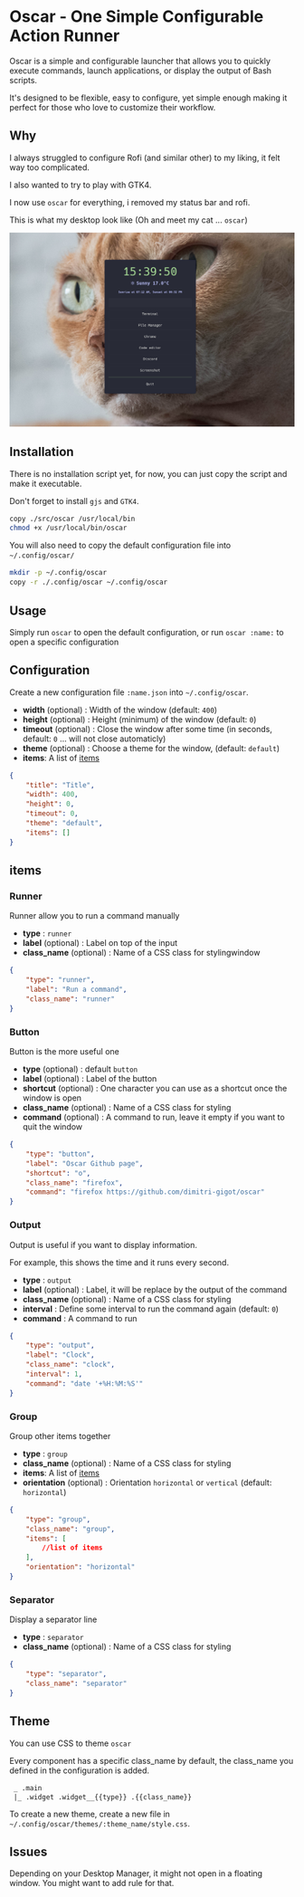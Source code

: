 # Oscar - One Simple Configurable Action Runner
Oscar is a simple and configurable launcher that allows you to quickly execute commands, launch applications, or display the output of Bash scripts. 

It's designed to be flexible, easy to configure, yet simple enough making it perfect for those who love to customize their workflow.

## Why
I always struggled to configure Rofi (and similar other) to my liking, it felt way too complicated.

I also wanted to try to play with GTK4.

I now use `oscar` for everything, i removed my status bar and rofi.

This is what my desktop look like (Oh and meet my cat ... `oscar`)

![image](./images/1.png)


## Installation
There is no installation script yet, for now, you can just copy the script and make it executable.

Don't forget to install `gjs` and `GTK4`.

```bash
copy ./src/oscar /usr/local/bin
chmod +x /usr/local/bin/oscar
```

You will also need to copy the default configuration file into `~/.config/oscar/`

```bash
mkdir -p ~/.config/oscar
copy -r ./.config/oscar ~/.config/oscar
```


## Usage
Simply run `oscar` to open the default configuration, or run `oscar :name:` to open a specific configuration

## Configuration
Create a new configuration file `:name.json` into `~/.config/oscar`.

- **width** (optional) : Width of the window (default: `400`)
- **height** (optional) : Height (minimum) of the window (default: `0`)
- **timeout** (optional) : Close the window after some time (in seconds, default: `0` ... will not close automaticly)
- **theme** (optional) : Choose a theme for the window, (default: `default`)
- **items**: A list of [items](#items)
```json
{
    "title": "Title",
    "width": 400,
    "height": 0,
    "timeout": 0,
    "theme": "default",
    "items": []
}
```

## items

### Runner
Runner allow you to run a command manually
- **type** : `runner`
- **label** (optional) : Label on top of the input
- **class_name** (optional) : Name of a CSS class for stylingwindow
```json
{
    "type": "runner",
    "label": "Run a command",
    "class_name": "runner"
}
```

### Button
Button is the more useful one
- **type** (optional) : default `button`
- **label** (optional) : Label of the button
- **shortcut** (optional) : One character you can use as a shortcut once the window is open
- **class_name** (optional) : Name of a CSS class for styling
- **command** (optional) : A command to run, leave it empty if you want to quit the window
```json
{
    "type": "button",
    "label": "Oscar Github page",
    "shortcut": "o",
    "class_name": "firefox",
    "command": "firefox https://github.com/dimitri-gigot/oscar"
}
```


### Output
Output is useful if you want to display information.

For example, this shows the time and it runs every second.

- **type** : `output`
- **label** (optional) : Label, it will be replace by the output of the command
- **class_name** (optional) : Name of a CSS class for styling
- **interval** : Define some interval to run the command again (default: `0`)
- **command** : A command to run

```json
{
    "type": "output",
    "label": "Clock",
    "class_name": "clock",
    "interval": 1,
    "command": "date '+%H:%M:%S'"
}
```



### Group
Group other items together

- **type** : `group`
- **class_name** (optional) : Name of a CSS class for styling
- **items**: A list of [items](#items)
- **orientation** (optional) : Orientation  `horizontal` or `vertical` (default: `horizontal`)
```json
{
    "type": "group",
    "class_name": "group",
    "items": [
        //list of items
    ],
    "orientation": "horizontal"
}
```


### Separator
Display a separator line

- **type** : `separator`
- **class_name** (optional) : Name of a CSS class for styling

```json
{
    "type": "separator",
    "class_name": "separator"
}
```

## Theme
You can use CSS to theme `oscar`

Every component has a specific class_name by default, the class_name you defined in the configuration is added.

```
 _ .main
 |_ .widget .widget__{{type}} .{{class_name}}
```

To create a new theme, create a new file in `~/.config/oscar/themes/:theme_name/style.css`.


## Issues

Depending on your Desktop Manager, it might not open in a floating window.
You might want to add rule for that.